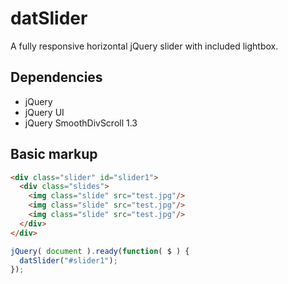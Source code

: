 # datSlider
A fully responsive horizontal jQuery slider with included lightbox.

## Dependencies
- jQuery
- jQuery UI
- jQuery SmoothDivScroll 1.3

## Basic markup
```html
<div class="slider" id="slider1">
  <div class="slides">
    <img class="slide" src="test.jpg"/>
    <img class="slide" src="test.jpg"/>
    <img class="slide" src="test.jpg"/>
  </div>
</div>
```

```javascript
jQuery( document ).ready(function( $ ) {
  datSlider("#slider1");
});
```
